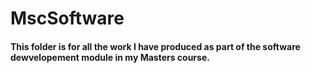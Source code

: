 # MscSoftware

#### This folder is for all the work I have produced as part of the software dewvelopement module in my Masters course.
